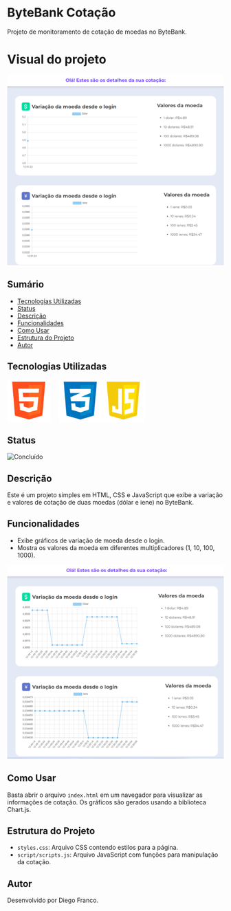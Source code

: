 # ByteBank Cotação

Projeto de monitoramento de cotação de moedas no ByteBank.

# Visual do projeto

<div align="center">
  <img src="img/proj1.png" alt="Imagem do Projeto" width="700">
</div>

## Sumário

- [Tecnologias Utilizadas](#tecnologias-utilizadas)
- [Status](#status)
- [Descrição](#descrição)
- [Funcionalidades](#funcionalidades)
- [Como Usar](#como-usar)
- [Estrutura do Projeto](#estrutura-do-projeto)
- [Autor](#autor)

## Tecnologias Utilizadas

<div style="display: flex; flex-direction: row;">
  <div style="margin-right: 20px; display: flex; justify-content: flex-start;">
    <img src="img/html.png" alt="Logo HTML" width="100"/>
  </div>
  <div style="display: flex; justify-content: flex-center;">
    <img src="img/css.png" alt="Logo CSS" width="100"/>
  </div>
  <div style="display: flex; justify-content: flex-end;">
    <img src="img/js.png" alt="Logo CSS" width="100"/>
  </div>
</div>

## Status

<!-- ![Em Desenvolvimento](http://img.shields.io/static/v1?label=STATUS&message=EM%20DESENVOLVIMENTO&color=RED&style=for-the-badge) -->

![Concluído](http://img.shields.io/static/v1?label=STATUS&message=CONCLUIDO&color=GREEN&style=for-the-badge)

## Descrição

Este é um projeto simples em HTML, CSS e JavaScript que exibe a variação e valores de cotação de duas moedas (dólar e iene) no ByteBank.

## Funcionalidades

- Exibe gráficos de variação de moeda desde o login.
- Mostra os valores da moeda em diferentes multiplicadores (1, 10, 100, 1000).

<div align="center">
  <img src="img/proj2.png" alt="Imagem do Projeto" width="700">
</div>

## Como Usar

Basta abrir o arquivo `index.html` em um navegador para visualizar as informações de cotação. Os gráficos são gerados usando a biblioteca Chart.js.

## Estrutura do Projeto

- `styles.css`: Arquivo CSS contendo estilos para a página.
- `script/scripts.js`: Arquivo JavaScript com funções para manipulação da cotação.

## Autor

Desenvolvido por Diego Franco.
